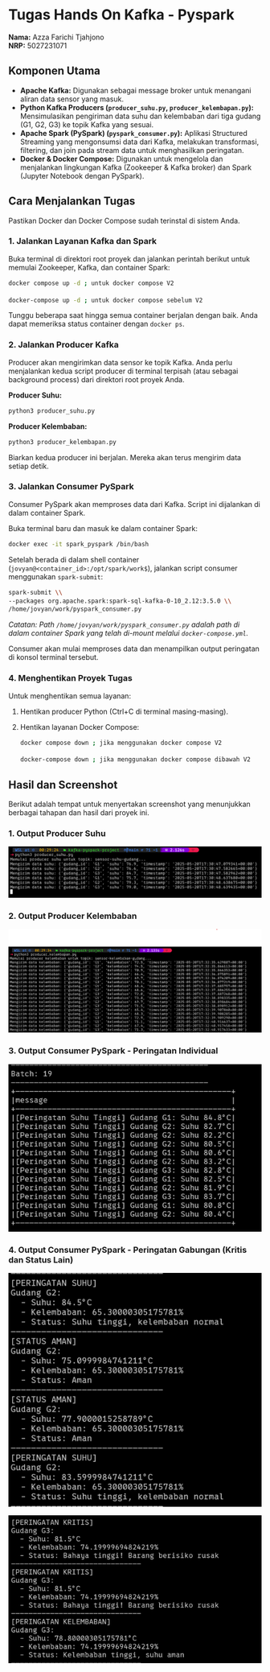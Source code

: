# Tugas Hands On Kafka - Pyspark

**Nama:** Azza Farichi Tjahjono  
**NRP:** 5027231071  

## Komponen Utama

*   **Apache Kafka:** Digunakan sebagai message broker untuk menangani aliran data sensor yang masuk.
*   **Python Kafka Producers (`producer_suhu.py`, `producer_kelembapan.py`):** Mensimulasikan pengiriman data suhu dan kelembaban dari tiga gudang (G1, G2, G3) ke topik Kafka yang sesuai.
*   **Apache Spark (PySpark) (`pyspark_consumer.py`):** Aplikasi Structured Streaming yang mengonsumsi data dari Kafka, melakukan transformasi, filtering, dan join pada stream data untuk menghasilkan peringatan.
*   **Docker & Docker Compose:** Digunakan untuk mengelola dan menjalankan lingkungan Kafka (Zookeeper & Kafka broker) dan Spark (Jupyter Notebook dengan PySpark).

## Cara Menjalankan Tugas

Pastikan Docker dan Docker Compose sudah terinstal di sistem Anda.

### 1. Jalankan Layanan Kafka dan Spark

Buka terminal di direktori root proyek dan jalankan perintah berikut untuk memulai Zookeeper, Kafka, dan container Spark:

```bash
docker compose up -d ; untuk docker compose V2

docker-compose up -d ; untuk docker compose sebelum V2
```

Tunggu beberapa saat hingga semua container berjalan dengan baik. Anda dapat memeriksa status container dengan `docker ps`.

### 2. Jalankan Producer Kafka

Producer akan mengirimkan data sensor ke topik Kafka. Anda perlu menjalankan kedua script producer di terminal terpisah (atau sebagai background process) dari direktori root proyek Anda.

**Producer Suhu:**

```bash
python3 producer_suhu.py
```

**Producer Kelembaban:**

```bash
python3 producer_kelembapan.py
```

Biarkan kedua producer ini berjalan. Mereka akan terus mengirim data setiap detik.

### 3. Jalankan Consumer PySpark

Consumer PySpark akan memproses data dari Kafka. Script ini dijalankan di dalam container Spark.

Buka terminal baru dan masuk ke dalam container Spark:

```bash
docker exec -it spark_pyspark /bin/bash
```

Setelah berada di dalam shell container (`jovyan@<container_id>:/opt/spark/work$`), jalankan script consumer menggunakan `spark-submit`:

```bash
spark-submit \\
--packages org.apache.spark:spark-sql-kafka-0-10_2.12:3.5.0 \\
/home/jovyan/work/pyspark_consumer.py
```
*Catatan: Path `/home/jovyan/work/pyspark_consumer.py` adalah path di dalam container Spark yang telah di-mount melalui `docker-compose.yml`.*

Consumer akan mulai memproses data dan menampilkan output peringatan di konsol terminal tersebut.

### 4. Menghentikan Proyek Tugas

Untuk menghentikan semua layanan:

1.  Hentikan producer Python (Ctrl+C di terminal masing-masing).
2.  Hentikan layanan Docker Compose:

    ```bash
    docker compose down ; jika menggunakan docker compose V2

    docker-compose down ; jika menggunakan docker compose dibawah V2
    ```

## Hasil dan Screenshot

Berikut adalah tempat untuk menyertakan screenshot yang menunjukkan berbagai tahapan dan hasil dari proyek ini.

### 1. Output Producer Suhu


![Output Producer Suhu](./assets/producer_suhu.png)


### 2. Output Producer Kelembaban

![Output Producer Kelembapan](./assets/producer_kelembapan.png)

### 3. Output Consumer PySpark - Peringatan Individual

![Output Consumer Pyspark - Peringatan Individual](./assets/peringatan_individu.png)

### 4. Output Consumer PySpark - Peringatan Gabungan (Kritis dan Status Lain)

![Output Consumer PySpark - Peringatan Gabungan](./assets/peringatan_gabungan.png)

![Output Consumer PySpark - Peringatan Gabungan 2](./assets/peringatan_kritis_2.png)

